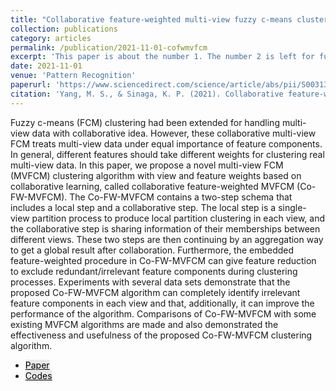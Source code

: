 ```yaml
---
title: "Collaborative feature-weighted multi-view fuzzy c-means clustering"
collection: publications
category: articles
permalink: /publication/2021-11-01-cofwmvfcm
excerpt: 'This paper is about the number 1. The number 2 is left for future work.'
date: 2021-11-01
venue: 'Pattern Recognition'
paperurl: 'https://www.sciencedirect.com/science/article/abs/pii/S003132032100251X'
citation: 'Yang, M. S., & Sinaga, K. P. (2021). Collaborative feature-weighted multi-view fuzzy c-means clustering. Pattern Recognition, 119, 108064.'
---
```


Fuzzy c-means (FCM) clustering had been extended for handling multi-view data with collaborative idea. However, these collaborative multi-view FCM treats multi-view data under equal importance of feature components. In general, different features should take different weights for clustering real multi-view data. In this paper, we propose a novel multi-view FCM (MVFCM) clustering algorithm with view and feature weights based on collaborative learning, called collaborative feature-weighted MVFCM (Co-FW-MVFCM). The Co-FW-MVFCM contains a two-step schema that includes a local step and a collaborative step. The local step is a single-view partition process to produce local partition clustering in each view, and the collaborative step is sharing information of their memberships between different views. These two steps are then continuing by an aggregation way to get a global result after collaboration. Furthermore, the embedded feature-weighted procedure in Co-FW-MVFCM can give feature reduction to exclude redundant/irrelevant feature components during clustering processes. Experiments with several data sets demonstrate that the proposed Co-FW-MVFCM algorithm can completely identify irrelevant feature components in each view and that, additionally, it can improve the performance of the algorithm. Comparisons of Co-FW-MVFCM with some existing MVFCM algorithms are made and also demonstrated the effectiveness and usefulness of the proposed Co-FW-MVFCM clustering algorithm.


<ul class="actions">
<li><a href="https://www.sciencedirect.com/science/article/abs/pii/S003132032100251X" class="button"
style="color: black;background-color: rgba(75, 75, 76, 0.100);">Paper</a></li>
<li><a href="https://github.com/kpnaga08/Co-FW-MVFCM" class="button"
style="color: black;background-color: rgba(75, 75, 76, 0.100);">Codes</a>
</li>
</ul>